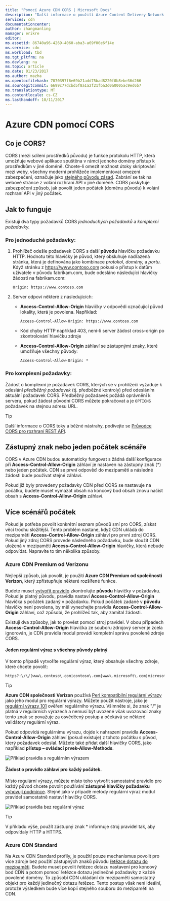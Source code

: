 ```yaml
---
title: "Pomocí Azure CDN CORS | Microsoft Docs"
description: "Další informace o použití Azure Content Delivery Network (CDN) k s sdílení prostředků různých původů (CORS)."
services: cdn
documentationcenter: 
author: zhangmanling
manager: erikre
editor: 
ms.assetid: 86740a96-4269-4060-aba3-a69f00e6f14e
ms.service: cdn
ms.workload: tbd
ms.tgt_pltfrm: na
ms.devlang: na
ms.topic: article
ms.date: 01/23/2017
ms.author: mazha
ms.openlocfilehash: 7070397f6e69b21add75bad8220f0b8ebe36d266
ms.sourcegitcommit: 6699c77dcbd5f8a1a2f21fba3d0a0005ac9ed6b7
ms.translationtype: MT
ms.contentlocale: cs-CZ
ms.lasthandoff: 10/11/2017
---
```

# <a name="using-azure-cdn-with-cors"></a>Azure CDN pomocí CORS
## <a name="what-is-cors"></a>Co je CORS?
CORS (mezi sdílení prostředků původu) je funkce protokolu HTTP, která umožňuje webové aplikace spuštěna v rámci jednoho domény přístup k prostředkům v jiné doméně. Chcete-li omezit možnost útoky skriptování mezi weby, všechny moderní prohlížeče implementovat omezení zabezpečení, označuje jako [stejného původu zásad](http://www.w3.org/Security/wiki/Same_Origin_Policy).  Zabrání se tak na webové stránce z volání rozhraní API v jiné doméně.  CORS poskytuje zabezpečení způsob, jak povolit jeden počátek (doménu původu) k volání rozhraní API v jiný počátek.

## <a name="how-it-works"></a>Jak to funguje
Existují dva typy požadavků CORS *jednoduchých požadavků* a *komplexní požadavky.*

### <a name="for-simple-requests"></a>Pro jednoduché požadavky:

1. Prohlížeč odešle požadavek CORS s další **původu** hlavičku požadavku HTTP. Hodnotu této hlavičky je původ, který obsluhuje nadřazená stránka, která je definována jako kombinace *protokol,* *domény,* a *portu.*  Když stránku z https://www.contoso.com pokusí o přístup k datům uživatele v původu fabrikam.com, bude odesláno následující hlavičky žádosti na fabrikam.com:

   `Origin: https://www.contoso.com`

2. Server odpoví některé z následujících:

   * **Access-Control-Allow-Origin** hlavičky v odpovědi označující původ lokality, která je povolena. Například:

     `Access-Control-Allow-Origin: https://www.contoso.com`

   * Kód chyby HTTP například 403, není-li server žádost cross-origin po zkontrolování hlavičku zdroje

   * **Access-Control-Allow-Origin** záhlaví se zástupnými znaky, které umožňuje všechny původy:

     `Access-Control-Allow-Origin: *`

### <a name="for-complex-requests"></a>Pro komplexní požadavky:

Žádost o komplexní je požadavek CORS, kterých se v prohlížeči vyžaduje k odeslání *předběžný požadavek* (tj. předběžné kontroly) před odesláním aktuální požadavek CORS. Předběžný požadavek požádá oprávnění k serveru, pokud žádost původní CORS můžete pokračovat a je `OPTIONS` požadavek na stejnou adresu URL.

> [!TIP]
> Další informace o CORS toky a běžné nástrahy, podívejte se [Průvodce CORS pro rozhraní REST API](https://www.moesif.com/blog/technical/cors/Authoritative-Guide-to-CORS-Cross-Origin-Resource-Sharing-for-REST-APIs/).
>
>

## <a name="wildcard-or-single-origin-scenarios"></a>Zástupný znak nebo jeden počátek scénáře
CORS v Azure CDN budou automaticky fungovat s žádná další konfigurace při **Access-Control-Allow-Origin** záhlaví je nastaven na zástupný znak (*) nebo jeden počátek.  CDN se první odpověď do mezipaměti a následné žádosti bude používat stejné záhlaví.

Pokud již byly provedeny požadavky CDN před CORS se nastavuje na počátku, budete muset vymazat obsah na koncový bod obsah znovu načíst obsah s **Access-Control-Allow-Origin** záhlaví.

## <a name="multiple-origin-scenarios"></a>Více scénářů počátek
Pokud je potřeba povolit konkrétní seznam původů smí pro CORS, získat věcí trochu složitější. Tento problém nastane, když CDN ukládá do mezipaměti **Access-Control-Allow-Origin** záhlaví pro první zdroj CORS.  Pokud jiný zdroj CORS provede následného požadavku, bude sloužit CDN uložená v mezipaměti **Access-Control-Allow-Origin** hlavičky, která nebude odpovídat.  Napravíte to tím několika způsoby.

### <a name="azure-cdn-premium-from-verizon"></a>Azure CDN Premium od Verizonu
Nejlepší způsob, jak povolit, je použití **Azure CDN Premium od společnosti Verizon**, který zpřístupňuje některé rozšířené funkce. 

Budete muset [vytvořit pravidlo](cdn-rules-engine.md) zkontrolujte **původu** hlavičky v požadavku.  Pokud je platný původu, pravidla nastaví **Access-Control-Allow-Origin** hlavička s počátek zadaný v požadavku.  Pokud počátek zadané v **původu** hlavičky není povolena, by měl vynechejte pravidla **Access-Control-Allow-Origin** záhlaví, což způsobí, že prohlížeč tak, aby zamítal žádosti. 

Existují dva způsoby, jak to provést pomocí stroj pravidel.  V obou případech **Access-Control-Allow-Origin** hlavička ze souboru zdrojový server je zcela ignorován, je CDN pravidla modul provádí kompletní správu povolené zdroje CORS.

#### <a name="one-regular-expression-with-all-valid-origins"></a>Jeden regulární výraz s všechny původy platný
V tomto případě vytvoříte regulární výraz, který obsahuje všechny zdroje, které chcete povolit: 

    https?:\/\/(www\.contoso\.com|contoso\.com|www\.microsoft\.com|microsoft.com\.com)$

> [!TIP]
> **Azure CDN společnosti Verizon** používá [Perl kompatibilní regulární výrazy](http://pcre.org/) jako jeho modul pro regulární výrazy.  Můžete použít nástroje, jako je [regulární výrazy 101](https://regex101.com/) ověření regulárního výrazu.  Všimněte si, že znak "/" je platná v regulárních výrazech a nemusí být uvozené však uvozovací znaky tento znak se považuje za osvědčený postup a očekává se některé validátory regulární výraz.
> 
> 

Pokud odpovídá regulárnímu výrazu, dojde k nahrazení pravidla **Access-Control-Allow-Origin** záhlaví (pokud existuje) z tohoto počátku s původ, který požadavek odeslal.  Můžete také přidat další hlavičky CORS, jako například **přístup – ovládací prvek-Allow-Methods**.

![Příklad pravidla s regulárním výrazem](./media/cdn-cors/cdn-cors-regex.png)

#### <a name="request-header-rule-for-each-origin"></a>Žádost o pravidlo záhlaví pro každý počátek.
Místo regulární výrazy, můžete místo toho vytvořit samostatné pravidlo pro každý původ chcete povolit používání **zástupné hlavičky požadavku** [vyhovují podmínce](https://msdn.microsoft.com/library/mt757336.aspx#Anchor_1). Stejně jako v případě metody regulární výraz modul pravidel samostatně nastaví hlavičky CORS. 

![Příklad pravidla bez regulární výraz](./media/cdn-cors/cdn-cors-no-regex.png)

> [!TIP]
> V příkladu výše, použít zástupný znak * informuje stroj pravidel tak, aby odpovídaly HTTP a HTTPS.
> 
> 

### <a name="azure-cdn-standard"></a>Azure CDN Standard
Na Azure CDN Standard profily, je použití pouze mechanismus povolit pro více zdroje bez použití zástupných znaků původu [řetězce dotazu do mezipaměti](cdn-query-string.md).  Budete muset povolit řetězec dotazu nastavení pro koncový bod CDN a potom pomocí řetězce dotazu jedinečné požadavky z každé povolené domény. To způsobí CDN ukládání do mezipaměti samostatný objekt pro každý jedinečný dotazu řetězec. Tento postup však není ideální, protože výsledkem bude více kopií stejného souboru do mezipaměti na CDN.  

